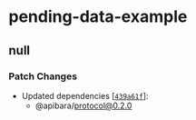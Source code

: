 # pending-data-example

## null

### Patch Changes

- Updated dependencies [[`439a61f`](https://github.com/apibara/typescript-sdk/commit/439a61f36e14f3b69ba6cdf9032f87f81d6475ef)]:
  - @apibara/protocol@0.2.0
